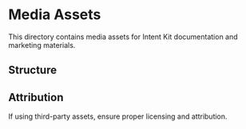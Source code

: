 # Media Assets

This directory contains media assets for Intent Kit documentation and marketing materials.

## Structure

## Attribution

If using third-party assets, ensure proper licensing and attribution.
